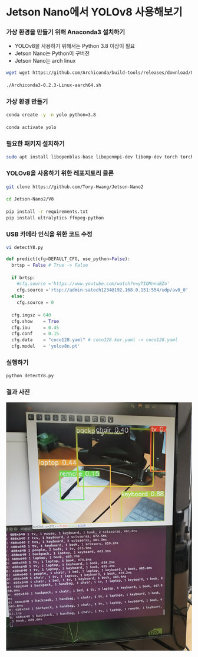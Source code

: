 # Jetson Nano에서 YOLOv8 사용해보기

### 가상 환경을 만들기 위해 Anaconda3 설치하기
* YOLOv8을 사용하기 위해서는 Python 3.8 이상이 필요
* Jetson Nano는 Python이 구버전
* Jetson Nano는 arch linux

```bash
wget wget https://github.com/Archiconda/build-tools/releases/download/0.2.3/Archiconda3-0.2.3-Linux-aarch64.sh

./Archiconda3-0.2.3-Linux-aarch64.sh
```

### 가상 환경 만들기
```bash
conda create -y -n yolo python=3.8

conda activate yolo
```
### 필요한 패키지 설치하기
```bash
sudo apt install libopenblas-base libopenmpi-dev libomp-dev torch torchvision
```

### YOLOv8을 사용하기 위한 레포지토리 클론
```bash
git clone https://github.com/Tory-Hwang/Jetson-Nano2

cd Jetson-Nano2/V8

pip install -r requirements.txt
pip install ultralytics ffmpeg-python
```

### USB 카메라 인식을 위한 코드 수정
```bash
vi detectY8.py
```

```python
def predict(cfg=DEFAULT_CFG, use_python=False):
  brtsp = False # True -> False

  if brtsp:
    #cfg.source ='https://www.youtube.com/watch?v=yTIQMnnaBZo'
    cfg.source ='rtsp://admin:satech1234@192.168.0.151:554/udp/av0_0'
  else:
    cfg.source = 0

  cfg.imgsz = 640
  cfg.show    = True
  cfg.iou     = 0.45
  cfg.conf    = 0.15
  cfg.data    = "coco128.yaml" # coco128.kor.yaml -> coco128.yaml
  cfg.model   = 'yolov8n.pt'
```

### 실행하기
```bash
python detectY8.py
```

### 결과 사진
![image](./src/images/example_image.jpg)
